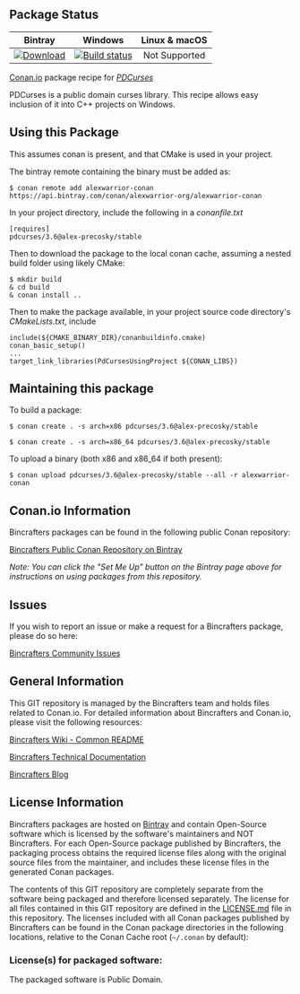 ## Package Status

| Bintray | Windows | Linux & macOS |
|:--------:|:---------:|:-----------------:|
|[ ![Download](https://api.bintray.com/packages/alexwarrior-org/alexwarrior-conan/pdcurses%3Aalex-precosky/images/download.svg) ](https://bintray.com/alexwarrior-org/alexwarrior-conan/pdcurses%3Aalex-precosky/_latestVersion)|[![Build status](https://ci.appveyor.com/api/projects/status/t64hdrj5n8v2wj18/branch/stable/3.6?svg=true)](https://ci.appveyor.com/project/alex-precosky/conan-pdcurses/branch/stable/3.6)|Not Supported|

[Conan.io](https://conan.io) package recipe for [*PDCurses*](https://pdcurses.sourceforge.io)

PDCurses is a public domain curses library.  This recipe allows easy inclusion of it into C++ projects on Windows.

## Using this Package

This assumes conan is present, and that CMake is used in your project.

The bintray remote containing the binary must be added as:

    $ conan remote add alexwarrior-conan https://api.bintray.com/conan/alexwarrior-org/alexwarrior-conan


In your project directory, include the following in a *conanfile.txt*

    [requires]
    pdcurses/3.6@alex-precosky/stable

Then to download the package to the local conan cache, assuming a nested build folder using likely CMake:

    $ mkdir build
    & cd build
    & conan install ..

Then to make the package available, in your project source code directory's *CMakeLists.txt*, include

    include(${CMAKE_BINARY_DIR}/conanbuildinfo.cmake)
    conan_basic_setup()
    ...
    target_link_libraries(PdCursesUsingProject ${CONAN_LIBS})

## Maintaining this package

To build a package:

    $ conan create . -s arch=x86 pdcurses/3.6@alex-precosky/stable
    
    $ conan create . -s arch=x86_64 pdcurses/3.6@alex-precosky/stable

To upload a binary (both x86 and x86_64 if both present):

    $ conan upload pdcurses/3.6@alex-precosky/stable --all -r alexwarrior-conan

## Conan.io Information

Bincrafters packages can be found in the following public Conan repository:

[Bincrafters Public Conan Repository on Bintray](https://bintray.com/bincrafters/public-conan)

*Note: You can click the "Set Me Up" button on the Bintray page above for instructions on using packages from this repository.*

## Issues

If you wish to report an issue or make a request for a Bincrafters package, please do so here:

[Bincrafters Community Issues](https://github.com/bincrafters/community/issues)

## General Information

This GIT repository is managed by the Bincrafters team and holds files related to Conan.io.  For detailed information about Bincrafters and Conan.io, please visit the following resources:

[Bincrafters Wiki - Common README](https://github.com/bincrafters/community/wiki/Common-README.md)

[Bincrafters Technical Documentation](http://bincrafters.readthedocs.io/en/latest/)

[Bincrafters Blog](https://bincrafters.github.io)

## License Information

Bincrafters packages are hosted on [Bintray](https://bintray.com) and contain Open-Source software which is licensed by the software's maintainers and NOT Bincrafters.  For each Open-Source package published by Bincrafters, the packaging process obtains the required license files along with the original source files from the maintainer, and includes these license files in the generated Conan packages.

The contents of this GIT repository are completely separate from the software being packaged and therefore licensed separately.  The license for all files contained in this GIT repository are defined in the [LICENSE.md](LICENSE.md) file in this repository.  The licenses included with all Conan packages published by Bincrafters can be found in the Conan package directories in the following locations, relative to the Conan Cache root (`~/.conan` by default):

### License(s) for packaged software:

  The packaged software is Public Domain.

